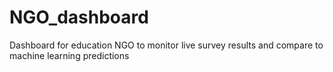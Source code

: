 # NGO_dashboard
Dashboard for education NGO to monitor live survey results and compare to machine learning predictions
